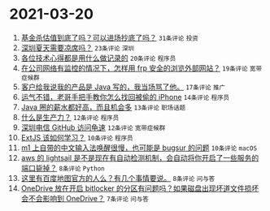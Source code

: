 # 2021-03-20

1. [基金杀估值到底了吗？可以进场抄底了吗？](https://www.v2ex.com/t/763397) `31条评论` `投资`
1. [深圳夏天需要凉席吗？](https://www.v2ex.com/t/763393) `23条评论` `深圳`
1. [各位技术心得都是用什么做记录的](https://www.v2ex.com/t/763421) `20条评论` `程序员`
1. [在公司网络有监控的情况下，怎样用 frp 安全的浏览外部网站？](https://www.v2ex.com/t/763381) `19条评论` `宽带症候群`
1. [客户给我说我的产品是 Java 写的，我当场骂了他。](https://www.v2ex.com/t/763410) `17条评论` `推广`
1. [运气不错，老哥手把手教你怎么找回被偷的 iPhone](https://www.v2ex.com/t/763432) `14条评论` `程序员`
1. [Java 圈的薪水都好高，而且机会多](https://www.v2ex.com/t/763388) `13条评论` `职场话题`
1. [什么是生产力？](https://www.v2ex.com/t/763426) `12条评论` `程序员`
1. [深圳电信 GitHub 访问龟速](https://www.v2ex.com/t/763377) `12条评论` `宽带症候群`
1. [ExtJS 该如何学习？](https://www.v2ex.com/t/763383) `10条评论` `程序员`
1. [m1 上自带的中文输入法唤醒很慢，也可能是 bugsur 的问题](https://www.v2ex.com/t/763378) `10条评论` `macOS`
1. [aws 的 lightsail 是不是现在有自动检测机制，会自动将你开启了一些服务的端口毙掉？](https://www.v2ex.com/t/763428) `8条评论` `Python`
1. [这里有百度地图官方的人么？有几个事情要说。](https://www.v2ex.com/t/763386) `8条评论` `问与答`
1. [OneDrive 放在开启 bitlocker 的分区有问题吗？如果磁盘出现坏道文件损坏会不会影响到 OneDrive？](https://www.v2ex.com/t/763384) `7条评论` `问与答`
